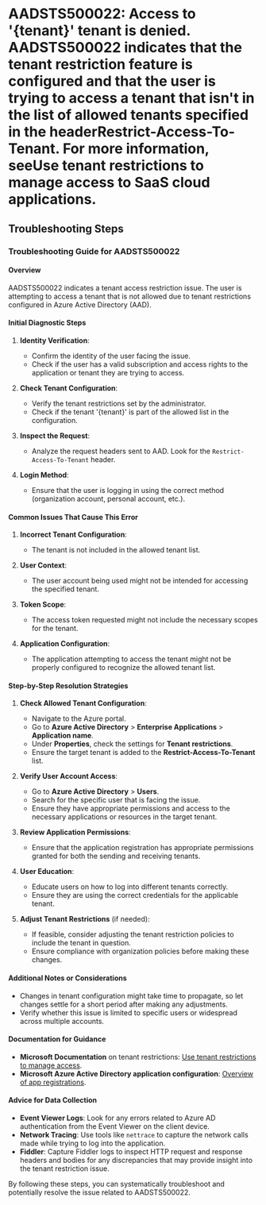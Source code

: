 
# AADSTS500022: Access to '{tenant}' tenant is denied. AADSTS500022 indicates that the tenant restriction feature is configured and that the user is trying to access a tenant that isn't in the list of allowed tenants specified in the headerRestrict-Access-To-Tenant. For more information, seeUse tenant restrictions to manage access to SaaS cloud applications.


## Troubleshooting Steps
### Troubleshooting Guide for AADSTS500022

#### Overview
AADSTS500022 indicates a tenant access restriction issue. The user is attempting to access a tenant that is not allowed due to tenant restrictions configured in Azure Active Directory (AAD).

#### Initial Diagnostic Steps
1. **Identity Verification**:
   - Confirm the identity of the user facing the issue.
   - Check if the user has a valid subscription and access rights to the application or tenant they are trying to access.

2. **Check Tenant Configuration**:
   - Verify the tenant restrictions set by the administrator.
   - Check if the tenant '{tenant}' is part of the allowed list in the configuration.

3. **Inspect the Request**:
   - Analyze the request headers sent to AAD. Look for the `Restrict-Access-To-Tenant` header.

4. **Login Method**:
   - Ensure that the user is logging in using the correct method (organization account, personal account, etc.).

#### Common Issues That Cause This Error
1. **Incorrect Tenant Configuration**:
   - The tenant is not included in the allowed tenant list.

2. **User Context**:
   - The user account being used might not be intended for accessing the specified tenant.

3. **Token Scope**:
   - The access token requested might not include the necessary scopes for the tenant.

4. **Application Configuration**:
   - The application attempting to access the tenant might not be properly configured to recognize the allowed tenant list.

#### Step-by-Step Resolution Strategies
1. **Check Allowed Tenant Configuration**:
   - Navigate to the Azure portal.
   - Go to **Azure Active Directory** > **Enterprise Applications** > **Application name**.
   - Under **Properties**, check the settings for **Tenant restrictions**.
   - Ensure the target tenant is added to the **Restrict-Access-To-Tenant** list.

2. **Verify User Account Access**:
   - Go to **Azure Active Directory** > **Users**.
   - Search for the specific user that is facing the issue.
   - Ensure they have appropriate permissions and access to the necessary applications or resources in the target tenant.

3. **Review Application Permissions**:
   - Ensure that the application registration has appropriate permissions granted for both the sending and receiving tenants.

4. **User Education**:
   - Educate users on how to log into different tenants correctly.
   - Ensure they are using the correct credentials for the applicable tenant.

5. **Adjust Tenant Restrictions** (if needed):
   - If feasible, consider adjusting the tenant restriction policies to include the tenant in question.
   - Ensure compliance with organization policies before making these changes.

#### Additional Notes or Considerations
- Changes in tenant configuration might take time to propagate, so let changes settle for a short period after making any adjustments.
- Verify whether this issue is limited to specific users or widespread across multiple accounts.

#### Documentation for Guidance
- **Microsoft Documentation** on tenant restrictions: [Use tenant restrictions to manage access](https://learn.microsoft.com/en-us/azure/active-directory/enterprise-users/groups/groups-tenant-restrictions).
- **Microsoft Azure Active Directory application configuration**: [Overview of app registrations](https://learn.microsoft.com/en-us/azure/active-directory/develop/quickstart-register-app).

#### Advice for Data Collection
- **Event Viewer Logs**: Look for any errors related to Azure AD authentication from the Event Viewer on the client device.
- **Network Tracing**: Use tools like `nettrace` to capture the network calls made while trying to log into the application.
- **Fiddler**: Capture Fiddler logs to inspect HTTP request and response headers and bodies for any discrepancies that may provide insight into the tenant restriction issue.

By following these steps, you can systematically troubleshoot and potentially resolve the issue related to AADSTS500022.
